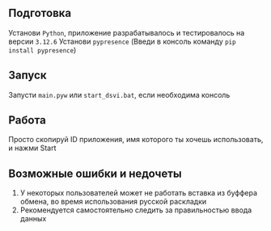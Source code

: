 ## Подготовка

Установи `Python`, приложение разрабатывалось и тестировалось на версии `3.12.6`
Установи `pypresence` (Введи в консоль команду `pip install pypresence`)

## Запуск
Запусти `main.pyw` или `start_dsvi.bat`, если необходима консоль

## Работа

Просто скопируй ID приложения, имя которого ты хочешь использовать, и нажми Start

## Возможные ошибки и недочеты

1) У некоторых пользователей может не работать вставка из буффера обмена, во время использования русской раскладки
2) Рекомендуется самостоятельно следить за правильностью ввода данных